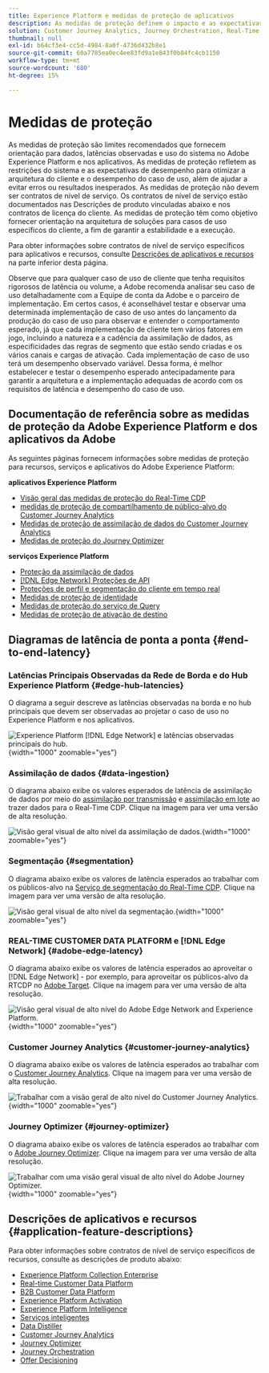 ```yaml
---
title: Experience Platform e medidas de proteção de aplicativos
description: As medidas de proteção definem o impacto e as expectativas de desempenho dos componentes e serviços na Adobe Experience Platform e em Aplicativos da Adobe
solution: Customer Journey Analytics, Journey Orchestration, Real-Time Customer Data Platform
thumbnail: null
exl-id: b64cf3e4-cc5d-4984-8a0f-4736d432b8e1
source-git-commit: 60a7785ea0ec4ee83fd9a1e843f0b84fc4cb1150
workflow-type: tm+mt
source-wordcount: '680'
ht-degree: 15%

---
```


# Medidas de proteção

As medidas de proteção são limites recomendados que fornecem orientação para dados, latências observadas e uso do sistema no Adobe Experience Platform e nos aplicativos. As medidas de proteção refletem as restrições do sistema e as expectativas de desempenho para otimizar a arquitetura do cliente e o desempenho do caso de uso, além de ajudar a evitar erros ou resultados inesperados. As medidas de proteção não devem ser contratos de nível de serviço. Os contratos de nível de serviço estão documentados nas Descrições de produto vinculadas abaixo e nos contratos de licença do cliente. As medidas de proteção têm como objetivo fornecer orientação na arquitetura de soluções para casos de uso específicos do cliente, a fim de garantir a estabilidade e a execução.

Para obter informações sobre contratos de nível de serviço específicos para aplicativos e recursos, consulte [Descrições de aplicativos e recursos](#application-feature-descriptions) na parte inferior desta página.

Observe que para qualquer caso de uso de cliente que tenha requisitos rigorosos de latência ou volume, a Adobe recomenda analisar seu caso de uso detalhadamente com a Equipe de conta da Adobe e o parceiro de implementação. Em certos casos, é aconselhável testar e observar uma determinada implementação de caso de uso antes do lançamento da produção do caso de uso para observar e entender o comportamento esperado, já que cada implementação de cliente tem vários fatores em jogo, incluindo a natureza e a cadência da assimilação de dados, as especificidades das regras de segmento que estão sendo criadas e os vários canais e cargas de ativação. Cada implementação de caso de uso terá um desempenho observado variável. Dessa forma, é melhor estabelecer e testar o desempenho esperado antecipadamente para garantir a arquitetura e a implementação adequadas de acordo com os requisitos de latência e desempenho do caso de uso.


## Documentação de referência sobre as medidas de proteção da Adobe Experience Platform e dos aplicativos da Adobe

As seguintes páginas fornecem informações sobre medidas de proteção para recursos, serviços e aplicativos do Adobe Experience Platform:

**aplicativos Experience Platform**

* [Visão geral das medidas de proteção do Real-Time CDP](https://experienceleague.adobe.com/docs/experience-platform/rtcdp/guardrails/overview.html)
* [medidas de proteção de compartilhamento de público-alvo do Customer Journey Analytics](https://experienceleague.adobe.com/docs/analytics-platform/using/cja-components/audiences/publish.html#latency)
* [Medidas de proteção de assimilação de dados do Customer Journey Analytics](https://experienceleague.adobe.com/docs/experience-platform/sources/connectors/adobe-applications/analytics.html#what-is-the-expected-latency-for-analytics-data-on-platform%3F)
* [Medidas de proteção do Journey Optimizer](https://experienceleague.adobe.com/docs/journey-optimizer/using/get-started/guardrails.html)

**serviços Experience Platform**

* [Proteção da assimilação de dados](https://experienceleague.adobe.com/docs/experience-platform/ingestion/guardrails.html)
* [[!DNL Edge Network] Proteções de API](https://experienceleague.adobe.com/docs/experience-platform/edge-network-server-api/guardrails.html)
* [Proteções de perfil e segmentação do cliente em tempo real](https://experienceleague.adobe.com/docs/experience-platform/profile/guardrails.html?lang=pt-BR)
* [Medidas de proteção de identidade](https://experienceleague.adobe.com/docs/experience-platform/identity/guardrails.html?lang=pt-BR)
* [Medidas de proteção do serviço de Query](https://experienceleague.adobe.com/docs/experience-platform/query/guardrails.html?lang=pt-BR)
* [Medidas de proteção de ativação de destino](https://experienceleague.adobe.com/docs/experience-platform/destinations/guardrails.html?lang=pt-BR)

## Diagramas de latência de ponta a ponta {#end-to-end-latency}

### Latências Principais Observadas da Rede de Borda e do Hub Experience Platform {#edge-hub-latencies}

O diagrama a seguir descreve as latências observadas na borda e no hub principais que devem ser observadas ao projetar o caso de uso no Experience Platform e nos aplicativos.

![Experience Platform [!DNL Edge Network] e latências observadas principais do hub.](/help/blueprints/experience-platform/deployment/assets/aep_edge_hub_latency.svg "Latências observadas da rede de borda do Experience Platform e do hub principal"){width="1000" zoomable="yes"}

### Assimilação de dados {#data-ingestion}

O diagrama abaixo exibe os valores esperados de latência de assimilação de dados por meio do [assimilação por transmissão](https://experienceleague.adobe.com/docs/experience-platform/ingestion/streaming/overview.html) e [assimilação em lote](https://experienceleague.adobe.com/docs/experience-platform/ingestion/batch/getting-started.html?lang=pt-BR) ao trazer dados para o Real-Time CDP. Clique na imagem para ver uma versão de alta resolução.

![Visão geral visual de alto nível da assimilação de dados.](/help/blueprints/experience-platform/deployment/assets/aep_data_flow_guardrails.svg "Visão geral visual de alto nível da assimilação de dados e valores de latência"){width="1000" zoomable="yes"}

### Segmentação {#segmentation}

O diagrama abaixo exibe os valores de latência esperados ao trabalhar com os públicos-alvo na [Serviço de segmentação do Real-Time CDP](https://experienceleague.adobe.com/docs/experience-platform/segmentation/home.html?lang=pt-BR). Clique na imagem para ver uma versão de alta resolução.

![Visão geral visual de alto nível da segmentação.](/help/blueprints/experience-platform/deployment/assets/segmentation_guardrails.svg "Visão geral visual de alto nível da segmentação e valores de latência"){width="1000" zoomable="yes"}

### REAL-TIME CUSTOMER DATA PLATFORM e [!DNL Edge Network] {#adobe-edge-latency}

O diagrama abaixo exibe os valores de latência esperados ao aproveitar o [!DNL Edge Network] - por exemplo, para aproveitar os públicos-alvo da RTCDP no [Adobe Target](https://experienceleague.adobe.com/docs/experience-platform/destinations/catalog/personalization/adobe-target-connection.html?lang=pt-BR). Clique na imagem para ver uma versão de alta resolução.

![Visão geral visual de alto nível do Adobe Edge Network and Experience Platform.](/help/blueprints/experience-platform/deployment/assets/RTCDP_Edge_guardrails.svg "Exportação de públicos-alvo para visão geral e latência de alto nível do Adobe Target"){width="1000" zoomable="yes"}

### Customer Journey Analytics    {#customer-journey-analytics}

O diagrama abaixo exibe os valores de latência esperados ao trabalhar com o [Customer Journey Analytics](https://experienceleague.adobe.com/docs/analytics-platform/using/cja-overview/cja-overview.html?lang=en). Clique na imagem para ver uma versão de alta resolução.

![Trabalhar com a visão geral de alto nível do Customer Journey Analytics.](/help/blueprints/experience-platform/deployment/assets/CJA_guardrails.svg "Trabalhar com valores de latência e visão geral visual de alto nível do Customer Journey Analytics"){width="1000" zoomable="yes"}

### Journey Optimizer   {#journey-optimizer}

O diagrama abaixo exibe os valores de latência esperados ao trabalhar com o [Adobe Journey Optimizer](https://experienceleague.adobe.com/docs/journey-optimizer/using/get-started/get-started.html?lang=en). Clique na imagem para ver uma versão de alta resolução.

![Trabalhar com uma visão geral visual de alto nível do Adobe Journey Optimizer.](/help/blueprints/experience-platform/deployment/assets/AJO_guardrails.svg "Trabalhar com valores de latência e visão geral visual de alto nível do Adobe Journey Optimizer"){width="1000" zoomable="yes"}

## Descrições de aplicativos e recursos {#application-feature-descriptions}

Para obter informações sobre contratos de nível de serviço específicos de recursos, consulte as descrições de produto abaixo:

* [Experience Platform Collection Enterprise](https://helpx.adobe.com/br/legal/product-descriptions/adobe-experience-platform-collection-enterprise.html)
* [Real-time Customer Data Platform](https://helpx.adobe.com/br/legal/product-descriptions/real-time-customer-data-platform.html)
* [B2B Customer Data Platform](https://helpx.adobe.com/br/legal/product-descriptions/adobe-experience-platform-b2b.html)
* [Experience Platform Activation](https://helpx.adobe.com/br/legal/product-descriptions/adobe-experience-platform0.html)
* [Experience Platform Intelligence](https://helpx.adobe.com/br/legal/product-descriptions/adobe-experience-platform-intelligence---product-description.html)
* [Serviços inteligentes](https://helpx.adobe.com/br/legal/product-descriptions/intelligent-services.html)
* [Data Distiller](https://helpx.adobe.com/br/legal/product-descriptions/data-distiller.html)
* [Customer Journey Analytics](https://helpx.adobe.com/br/legal/product-descriptions/customer-journey-analytics.html)
* [Journey Optimizer](https://helpx.adobe.com/br/legal/product-descriptions/adobe-journey-optimizer.html)
* [Journey Orchestration](https://helpx.adobe.com/br/legal/product-descriptions/journey-orchestration.html)
* [Offer Decisioning](https://helpx.adobe.com/br/legal/product-descriptions/offer-decisioning-app-service.html)
